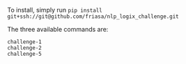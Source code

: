 To install, simply run `pip install git+ssh://git@github.com/friasa/nlp_logix_challenge.git`

The three available commands are:
```
challenge-1
challenge-2
challenge-5
```